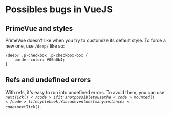 # Possibles bugs in VueJS

## PrimeVue and styles

PrimeVue doesn't like when you try to customize its default style. To force a new one, use <code>/deep/</code> like so:

    /deep/ .p-checkbox .p-checkbox-box {
        border-color: #00a0b4;
    }

## Refs and undefined errors

With refs, it's easy to run into undefined errors. To avoid them, you can use <code>$nextTick()</code> if it's not possible to use the <code>mounted()</code> lifecycle hook. You can event nest many instances <code>$nextTick()</code>.